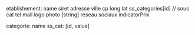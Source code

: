 etablishement:
  name
  siret
  adresse
  ville
  cp
  long
  lat
  ss_categories[id] // sous cat
  tel
  mail
  logo
  photo [string]
  reseau sociaux
  indicatorPrix

categorie:
  name
  ss_cat: [id, value]

